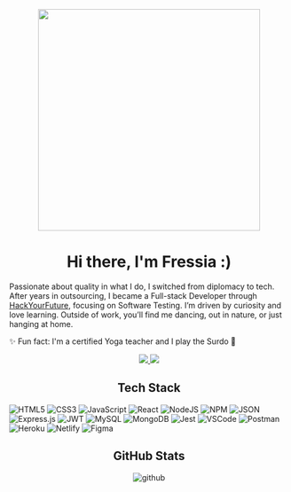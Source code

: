 <div align="center">
  <img src="https://i.giphy.com/media/v1.Y2lkPTc5MGI3NjExdnVybW85d2F2ZGJ3dGR0cjA3bnUxdzNuZmphN2Z1MTBzMGhuMGxvMSZlcD12MV9pbnRlcm5hbF9naWZfYnlfaWQmY3Q9Zw/ule4vhcY1xEKQ/giphy.gif" width="400"/>
</div>

<h1 align="center">Hi there, I'm Fressia :)</h1>

Passionate about quality in what I do, I switched from diplomacy to tech. After years in outsourcing, I became a Full-stack Developer through <a href="https://github.com/HackYourFuture" target="_blank">HackYourFuture</a>, focusing on Software Testing. I’m driven by curiosity and love learning. Outside of work, you’ll find me dancing, out in nature, or just hanging at home.

✨ Fun fact: I'm a certified Yoga teacher and I play the Surdo 🥁<br>

<div align="center">
  <a href="mailto:fressiabarrios2@gmail.com">
  <img src="https://img.shields.io/badge/Gmail-D14836?style=for-the-badge&logo=gmail&logoColor=white" target="_blank"/>
  </a>
  <a href="https://www.linkedin.com/in/fressiabarrios/">
    <img src="https://img.shields.io/badge/LinkedIn-0077B5?style=for-the-badge&logo=linkedin&logoColor=white" target="_blank"/>
  </a>
</div>

<h2 align="center">Tech Stack</h2>

![HTML5](https://img.shields.io/badge/HTML5-E34F26?style=for-the-badge&logo=html5&logoColor=white) ![CSS3](https://img.shields.io/badge/CSS3-1572B6?style=for-the-badge&logo=css3&logoColor=white) ![JavaScript](https://img.shields.io/badge/JavaScript-323330?style=for-the-badge&logo=javascript&logoColor=F7DF1E) ![React](https://img.shields.io/badge/React-20232A?style=for-the-badge&logo=react&logoColor=61DAFB) ![NodeJS](https://img.shields.io/badge/Node%20js-339933?style=for-the-badge&logo=nodedotjs&logoColor=white) ![NPM](https://img.shields.io/badge/npm-CB3837?style=for-the-badge&logo=npm&logoColor=white) ![JSON](https://img.shields.io/badge/json-5E5C5C?style=for-the-badge&logo=json&logoColor=white) ![Express.js](https://img.shields.io/badge/Express%20js-000000?style=for-the-badge&logo=express&logoColor=white) ![JWT](https://img.shields.io/badge/JWT-000000?style=for-the-badge&logo=JSON%20web%20tokens&logoColor=white) ![MySQL](https://img.shields.io/badge/MySQL-005C84?style=for-the-badge&logo=mysql&logoColor=white) ![MongoDB](https://img.shields.io/badge/MongoDB-4EA94B?style=for-the-badge&logo=mongodb&logoColor=white) ![Jest](https://img.shields.io/badge/-jest-%23C21325?style=for-the-badge&logo=jest&logoColor=white) ![VSCode](https://img.shields.io/badge/VSCode-0078D4?style=for-the-badge&logo=visual%20studio%20code&logoColor=white) ![Postman](https://img.shields.io/badge/Postman-FF6C37?style=for-the-badge&logo=postman&logoColor=white) ![Heroku](https://img.shields.io/badge/Heroku-430098?style=for-the-badge&logo=heroku&logoColor=white) ![Netlify](https://img.shields.io/badge/Netlify-00C7B7?style=for-the-badge&logo=netlify&logoColor=white) ![Figma](https://img.shields.io/badge/figma-%23F24E1E.svg?style=for-the-badge&logo=figma&logoColor=white)
 
<h2 align="center">GitHub Stats</h2>

<div align="center">
  
![github](https://awesome-github-stats.azurewebsites.net/user-stats/barrios2?cardType=github&theme=tokyonight)

</div>



